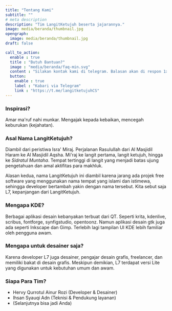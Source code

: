 ```yaml
---
title: "Tentang Kami"
subtitle: ""
# meta description
description: "Tim LangitKetujuh beserta jajarannya."
image: media/beranda/thumbnail.jpg
opengraph:
  image: media/beranda/thumbnail.jpg
draft: false

call_to_action:
  enable : true
  title : "Butuh Bantuan?"
  image : "media/beranda/faq-min.svg"
  content : "Silakan kontak kami di telegram. Balasan akan di respon 1x3 jam."
  button:
    enable : true
    label : "Kabari via Telegram"
    link : "https://t.me/langitketujuhCS"
---
```



### Inspirasi?

Amar ma'ruf nahi munkar. Mengajak kepada kebaikan, mencegah keburukan (kejahatan).

### Asal Nama LangitKetujuh?

Diambil dari peristiwa Isra' Miraj. Perjalanan Rasulullah dari Al Masjidil Haram ke Al Masjidil Aqsha. Mi'raj ke langit pertama, langit ketujuh, hingga ke _Sidratul Muntaha_. Tempat tertinggi di langit yang menjadi batas ujung pengetahuan dan amal aktifitas para makhluk.

Alasan kedua, nama LangitKetujuh ini diambil karena jarang ada projek free software yang menggunakan nama tempat yang islami dan istimewa, sehingga developer bertambah yakin dengan nama tersebut. Kita sebut saja L7, kepanjangan dari LangitKetujuh.

### Mengapa KDE?

Berbagai aplikasi desain kebanyakan terbuat dari QT. Seperti krita, kdenlive, scribus, fontforge, synfigstudio, opentoonz. Namun aplikasi desain gtk juga ada seperti Inkscape dan Gimp. Terlebih lagi tampilan UI KDE lebih familiar oleh pengguna awam.

### Mengapa untuk desainer saja?

Karena developer L7 juga desainer, pengajar desain grafis, freelancer, dan memiliki bakat di desain grafis. Meskipun demikian, L7 terdapat versi Lite yang digunakan untuk kebutuhan umum dan awam.

### Siapa Para Tim?

* Hervy Qurrotul Ainur Rozi (Developer & Desainer)
* Ihsan Syauqi Adn (Teknisi & Pendukung layanan)
* (Selanjutnya bisa jadi Anda)
